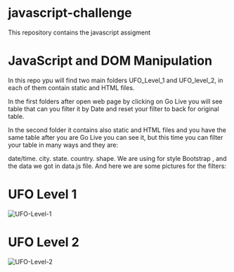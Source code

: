 # javascript-challenge
 This repository contains the javascript assigment
# JavaScript and DOM Manipulation




In this repo ypu will find two main folders UFO_Level_1 and UFO_level_2, in each of them contain static and HTML files.

In the first folders after open web page by clicking on Go Live you will see table that can you filter it by Date and reset your filter to back for original table.

In the second folder it contains also static and HTML files and you have the same table after you are Go Live you can see it, but this time you can filter your table in many ways and they are:

date/time.
city.
state.
country.
shape.
We are using for style Bootstrap , and the data we got in data.js file.
And here we are some pictures for the filters:

# UFO Level 1
![UFO-Level-1](https://github.com/LF-Ruiz/javascript-challenge/blob/main/images/UFO-1.PNG)

# UFO Level 2
![UFO-Level-2](main/images/UFO-2.PNG)